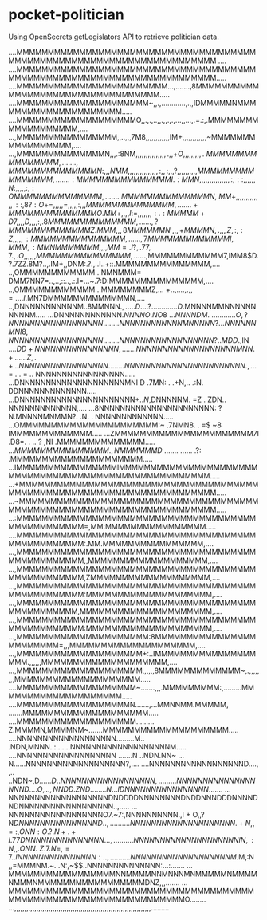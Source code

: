 # pocket-politician

Using OpenSecrets getLegislators API to retrieve politician data.

....MMMMMMMMMMMMMMMMMMMMMMMMMMMMMMMMMMMMMMMMMMMMMMMMMMMMMMMMMMMMMMMMMMMMMMM ....
....MMMMMMMMMMMMMMMMMMMMMMMMMMMMMMMMMMMMMMMMMMMMMMMMMMMMMMMMMMMMMMMMMMMMMMM.....
....MMMMMMMMMMMMMMMMMMMMMMMM...,.......,8MMMMMMMMMMMMMMMMMMMMMMMMMMMMMMMMMM.....
....MMMMMMMMMMMMMMMMMMMMM~,,.,............,.,,IDMMMMMNMMMMMMMMMMMMMMMMMMMMM.....
....MMMMMMMMMMMMMMMMMMMO,,.,.,..,,.,,.,.,...,,...,.=.:,.MMMMMMMMMMMMMMMMMMM,....
...,MMMMMMMMMMMMMMMM,,..,,,7M8,,,,,,,,,,,,IM+,,,,,,,,,,,,~MMMMMMMMMMMMMMMMM,....
...,MMMMMMMMMMMMMMN,,,.:8NM$,,,,,,,,,,,,,,,.,,+O,,,,,,,,,.~MMMMMMMMMMMMMMMM,....
...,MMMMMMMMMMMMMMN:,,,NMM,,,,,,,,,,,,,,,:,,:,,,?,,,,,,,,,,MMMMMMMMMMMMMMMM,....
...:MMMMMMMMMMMMMMMI.:MMN,,,,,,,,,,,,,,,:,::,,,,,,N:,,,,,:,:OMMMMMMMMMMMMMM,....
...~MMMMMMMMMMMMMMN,~MM+,,,,,,,,,,,,,::,8?:O+=,,,,,=,,,,,:,,,MMMMMMMMMMMMMM,....
...+MMMMMMMMMMMMMMO.MM+,,,,I:=,,,,,,,:.:MMMMM+D7,,,,D,,,,:,.8MMMMMMMMMMMMMM,....
..,?MMMMMMMMMMMMMZ.MMM,,,8MMMMMMN~,,,+MMMMN,.,,,Z,:,:Z,,,,,:MMMMMMMMMMMMMMM,....
..,7MMMMMMMMMMMMMI,MMM,:MMNMMMMMMM,,,,MM=.I?,.77,7.,.O,,,,,,MMMMMMMMMMMMMMM,....
..,$MMMMMMMMMMMM7,IMM8$D.?.7ZZ.8M?..,.IM+,,DNM:.?.,..I..+::.MMMMMMMMMMMMMMM,....
..,OMMMMMMMMMMMM...NMNMMM= DMM7NN7=..,..,::..,.:.I=...~.7:D:MMMMMMMMMMMMMMM,....
..,OMMMMMMMMMMMM...MMMMMMMMZ,... +..,....,.,,  $=.... I.$MN7DMMMMMMMMMMMMMN,....
..,DNNNNNNNNNNNM..8MMNNN$.,.....D . ...?..... ........D.$MNNNNMMNNNNNNNNNNM.....
...DNNNNNNNNNNNN.$NNNNO.NO8~. ..NNNNDM. ~ ............O,?NNNNNNNNNNNNNNNNNN.....
...NNNNNNNNNNNNMNNNNN? .   . .  NNNNNNMN I             8,NNNNNNNNNNNNNNNNNN.....
...NNNNNNNNNNNNNNNNNN?. .       MDD$.,IN .$..         .D D+NNNNNNNNNNNNNNNN,....
...NNNNNNNNNNNNNNNNNNNMNN.    ~+ ... . . . Z,         .+..NNNNNNNNNNNNNNNNN.....
...NNNNNNNNNNNNNNNNNNNNNNN.   ,.. .~$= . .  =         ..  NNNNNNNNNNNNNNNNN.....
...DNNNNNNNNNNNNNNNNNNNNMNI  D .7MN: . .+N,..          .:N. DDNNNNNNNNNNNNN.....
...DNNNNNNNNNNNNNNNNNNNNNN+.$. N,$DNNNNNM. =Z         . ZDN.. NNNNNNNNNNNNN,....
...8NNNNNNNNNNNNNNNNNNNNNN: ? N.MNNNNMNMMN?.           .N. .  NNNNNNNNNNNNN.....
...OMMMMMMMMMMMMMMMMMMMMMM:~ .7NMN8.   .     =$        ~8    IMMMMMMMMMMMMM.....
...ZMMMMMMMMMMMMMMMMMMMMMM7I .D8=.     . ..    ?      ,NI   .MMMMMMMMMMMMMM.....
...$MMMMMMMMMMMMMMM.,NMMMMMMD$ ....... ......   .?:  .MMMMMMMMMMMMMMMMMMMMM.....
...IMMMMMMMMMMMMMMMMIMMMMMMMMMMMMMMMMMMMMMMMMMMMMMMMMMMMMMMMMMMMMMMMMMMMMMM.....
...+MMMMMMMMMMMMMMMMMMMMMMMMMMMMMMMMMMMMMMMMMMMMMMMMMMMMMMMMMMMMMMMMMMMMMMM.....
...~MMMMMMMMMMMMMMMMMMMMMMMMMMMMMMMMMMMMMMMMMMMMMMMMMMMMMMMMMMMMMMMMMMMMMMM.....
...:MMMMMMMMMMMMMMMMMMMMMMMMMMMMMMMMMMMMMMMMMMMMMMMMMM=,MM:MMMMMMMMMMMMMMMM.....
....MMMMMMMMMMMMMMMMMMMMMMMMMMMMMMMMMMMMMMMMMMMMMMMMMM:.MM.MMMMMMMMMMMMMMMM,....
...,MMMMMMMMMMMMMMMMMMMMMMMMMMMMMMMMMMMMMMMMMMMMMMMMMM,,MMMMMMMMMMMMMMMMMMM,....
...,MMMMMMMMMMMMMMMMMMMMMMMMMMMMMMMMMMMMMMMMMMMMMMMMMM,ZMMMMMMMMMMMMMMMMMMM,....
...,MMMMMMMMMMMMMMMMMMMMMMMMMMMMMMMMMMMMMMMMMMMMMMMMMM:MMMMMMMMMMMMMMMMMMMM,....
...,MMMMMMMMMMMMMMMMMMMMMMMMMMMMMMMMMMMMMMMMMMMMMMMMM,MMMMMMMMMMMMMMMMMMMMM,....
...,MMMMMMMMMMMMMMMMMMMMMMMMMMMMMMMMMMMMMMMMMMMMMMMMMM:MMMMMMMMMMMMMMMMMMMM,....
...,MMMMMMMMMMMMMMMMMMMMM:8MMMMMMMMMMMMMMMMMMMMMMMM=,,,MMMMMMMMMMMMMMMMMMMM,....
...,MMMMMMMMMMMMMMMMMMMM+:..IMMMMMMMMMMMMMMMMMMM.,,,,,,MMMMMMMMMMMMMMMMMMMM,....
...,MMMMMMMMMMMMMMMMMMMM,,,,,,8MMMMMMMMMMMMM~,.,,,,,,,,MMMMMMMMMMMMMMMMMMMM.....
....MMMMMMMMMMMMMMMMMMM~.......,,,.MMMMMMMMM:,.........MMMMMMMMMMMMMMMMMMMM.....
....MMMMMMMMMMMMMMMMMMN.......,...MMNNMM.MMMMM, .......MMMMMMMMMMMMMMMMMMMM.....
....MMMMMMMMMMMMMMMMMMM......... Z.MMMMN,MMMMNM~.......MMMMMMMMMMMMMMMMMMMM.....
....NNNNNNNNNNNNNNNNNNN.........M.. .NDN,MNNN..:.......NNNNNNNNNNNNNNNNNNNM.....
....NNNNNNNNNNNNNNNNNNN .......N  ..NDN.NN~ ... N......NNNNNNNNNNNNNNNNNNN?,....
....NNNNNNNNNNNNNNNNNND...., ,.. ..NDN~,D$...... D .  .NNNNNNNNNNNNNNNNNN,......
... NNNNNNNNNNNNNNNNNND.... O,. .,NNDD.ZND........N...IDNNNNNNNNNNNNNNNN$.......
... NNNNNNNNNNNNNNNNNNNDNDDDDNNNNNNNNDNDDNNNDDDNNNNDNDNNNNNNNNNNNNNNNNNN..,.....
... NNNNNNNNNNNNNNNNNNO7.~7:,NNNNNNNNNN.,I +  O,,?  N$DNNNNNNNNNNNNNNND..,......
....NNNNNNNNNNNNNNNNNNNN.+N, , =: , ONN :O.? .N+.+I.77DNNNNNNNNNNNNNNN...,......
....NNNNNNNNNNNNNNNNNNNN IN,:N ,,.  ONN.~Z.7 .N=,=7..INNNNNNNNNNNNNNN:..,.......
... NNNNNNNNNNNNNNNNNNNM.$M,:N ,,=MMMNM.~$.$ .N:,~$$..NNNNNNNNNNNNNN:...:.......
... MMMMMMMMMMMMMMMMMNNMMMMNNMNNNMNMMMMMNMMMMNMMMNMMMMMMMMMMMMMMMMMDNZ,,,.......
... MMMMMMMMMMMMMMMMMMMMMMMMMMMMMMMMMMMMMMMMMMMMMMMMMMMMMMMMMMMMMMMMMMMO........
...,,,,,,,,,,,,,,,,,,,,,,,,,,,,,,,,,,,,,,,,,,,,,,,,,,,,,,,,,,,,,,,,,,,,.........
